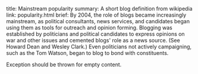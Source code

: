 title:   Mainstream popularity
summary: A short blog definition from wikipedia
link:    popularity.html
brief:   By 2004, the role of blogs became increasingly mainstream, as political consultants, news services, and candidates began using them as tools for outreach and opinion forming. Blogging was established by politicians and political candidates to express opinions on war and other issues and cemented blogs' role as a news source. (See Howard Dean and Wesley Clark.) Even politicians not actively campaigning, such as the Tom Watson, began to blog to bond with constituents.

Exception should be thrown for empty content.